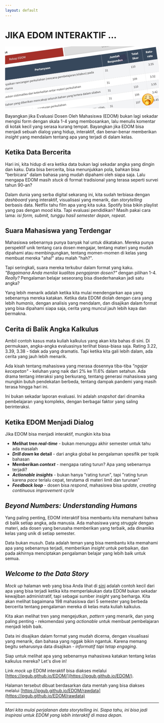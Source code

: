 ```yaml
---
layout: default
---
```

    
# JIKA EDOM INTERAKTIF ...

![edom](img/edom2.jpg)

Bayangkan jika Evaluasi Dosen Oleh Mahasiswa (EDOM) bukan lagi sekadar mengisi form dengan skala 1-4 yang membosankan, lalu menulis komentar di kotak kecil yang serasa kurang tempat. Bayangkan jika EDOM bisa menjadi sebuah dialog yang hidup, interaktif, dan benar-benar memberikan _insight_ yang mendalam tentang apa yang terjadi di dalam kelas.

## Ketika Data Bercerita

Hari ini, kita hidup di era ketika data bukan lagi sekadar angka yang dingin dan kaku. Data bisa bercerita, bisa menunjukkan pola, bahkan bisa "berbicara" dalam bahasa yang mudah dipahami oleh siapa saja. Lalu mengapa EDOM masih _stuck_ di format tradisional yang terasa seperti survei tahun 90-an?

Dalam dunia yang serba digital sekarang ini, kita sudah terbiasa dengan _dashboard_ yang interaktif, visualisasi yang menarik, dan _storytelling_ berbasis data. Netflix tahu film apa yang kita suka. Spotify bisa bikin playlist yang pas dengan mood kita. Tapi evaluasi pendidikan? Masih pakai cara lama: _isi form, submit, tunggu hasil semester depan, repeat_.

## Suara Mahasiswa yang Terdengar

Mahasiswa sebenarnya punya banyak hal untuk dikatakan. Mereka punya perspektif unik tentang cara dosen mengajar, tentang materi yang mudah dipahami atau membingungkan, tentang momen-momen di kelas yang membuat mereka "aha!" atau malah "hah?". 

Tapi seringkali, suara mereka terkubur dalam format yang kaku. _"Bagaimana Anda menilai kualitas pengajaran dosen?"_ dengan pilihan 1-4. _Really?_ Pengalaman belajar seseorang bisa disederhanakan jadi satu angka?

Yang lebih menarik adalah ketika kita mulai mendengarkan apa yang sebenarnya mereka katakan. Ketika data EDOM diolah dengan cara yang lebih _humanis_, dengan analisis yang mendalam, dan disajikan dalam format yang bisa dipahami siapa saja, cerita yang muncul jauh lebih kaya dan bermakna.

## Cerita di Balik Angka Kalkulus

Ambil contoh kasus mata kuliah kalkulus yang akan kita bahas di sini. Di permukaan, angka-angka evaluasinya terlihat biasa-biasa saja. Rating 3.22, 3.39, 3.38 - tidak ada yang dramatis. Tapi ketika kita gali lebih dalam, ada cerita yang jauh lebih menarik.

Ada kisah tentang mahasiswa yang merasa dosennya tiba-tiba _"ngajar kecepetan"_ - keluhan yang naik dari 2% ke 11.6% dalam setahun. Ada drama tentang interaksi yang berkurang, tentang generasi mahasiswa yang mungkin butuh pendekatan berbeda, tentang dampak pandemi yang masih terasa hingga hari ini.

Ini bukan sekadar laporan evaluasi. Ini adalah _snapshot_ dari dinamika pembelajaran yang kompleks, dengan berbagai faktor yang saling berinteraksi.

## Ketika EDOM Menjadi Dialog

Jika EDOM bisa menjadi interaktif, mungkin kita bisa

- **Melihat tren _real-time_** - bukan menunggu akhir semester untuk tahu ada masalah
- **_Drill down_ ke detail** - dari angka global ke pengalaman spesifik per topik bahasan
- **Memberikan _context_** - mengapa rating turun? Apa yang sebenarnya terjadi?
- **_Actionable insights_** - bukan hanya "rating turun", tapi "rating turun karena _pace_ terlalu cepat, terutama di materi limit dan turunan"
- **_Feedback loop_** - dosen bisa _respond_, mahasiswa bisa _update_, _creating continuous improvement cycle_

## _Beyond Numbers: Understanding Humans_

Yang paling penting, EDOM interaktif bisa membantu kita memahami bahwa di balik setiap angka, ada manusia. Ada mahasiswa yang _struggle_ dengan materi, ada dosen yang berusaha memberikan yang terbaik, ada dinamika kelas yang unik di setiap semester.

Data bukan musuh. Data adalah teman yang bisa membantu kita memahami apa yang sebenarnya terjadi, memberikan _insight_ untuk perbaikan, dan pada akhirnya menciptakan pengalaman belajar yang lebih baik untuk semua.

## _Welcome to the Data Story_

_Mock up_ halaman web yang bisa Anda lihat di [sini](https://ipgub.github.io/EDOM/) adalah contoh kecil dari apa yang bisa terjadi ketika kita memperlakukan data EDOM bukan sekadar kewajiban administratif, tapi sebagai sumber _insight_ yang berharga. Kita akan melihat bagaimana 198 mahasiswa dari 5 semester yang berbeda bercerita tentang pengalaman mereka di kelas mata kuliah kalkulus.

Kita akan melihat tren yang mengejutkan, _pattern_ yang menarik, dan yang paling penting - rekomendasi yang _actionable_ untuk membuat pembelajaran menjadi lebih baik.

Data ini disajikan dalam format yang mudah dicerna, dengan visualisasi yang menarik, dan bahasa yang nggak bikin ngantuk. Karena memang begitu seharusnya data disajikan - _informatif tapi tetap engaging_.

Siap untuk melihat apa yang sebenarnya mahasiswa katakan tentang kelas kalkulus mereka? Let's dive in!

Link _mock up_ EDOM interaktif bisa diakses melalui [https://ipgub.github.io/EDOM/](https://ipgub.github.io/EDOM/).

Halaman tersebut dibuat berdasarkan data mentah yang bisa diakses melalui [https://ipgub.github.io/EDOM/rawdata](https://ipgub.github.io/EDOM/rawdata)

---

*Mari kita mulai perjalanan data storytelling ini. Siapa tahu, ini bisa jadi inspirasi untuk EDOM yang lebih interaktif di masa depan.*


